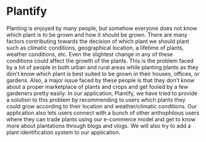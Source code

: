 # Plantify
Planting is enjoyed by many people, but somehow everyone does not know which plant is to be grown and how it should be grown. There are many factors contributing towards the decision of which plant we should plant such as climatic conditions, geographical location, a lifetime of plants, weather conditions, etc. Even the slightest change in any of these conditions could affect the growth of the plants. This is the problem faced by a lot of people in both urban and rural areas while planting plants as they don't know which plant is best suited to be grown in their houses, offices, or gardens.  Also, a major issue faced by these people is that they don’t know about a proper marketplace of plants and crops and get fooled by a few gardeners pretty easily. In our application, Plantify, we have tried to provide a solution to this problem by recommending to users which plants they could grow according to their location and weather/climatic conditions. Our application also lets users connect with a bunch of other anthophilous users where they can trade plants using our e-commerce model and get to know more about plantations through blogs and vlogs. We will also try to add a plant identification system to our application.
